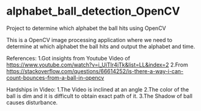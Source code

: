 # alphabet_ball_detection_OpenCV
Project to determine which alphabet the ball hits using OpenCV

This is a OpenCV image processing application where we need to determine at which alphabet the ball hits and output the alphabet and time.

References:
1.Got insights from Youtube Video of https://www.youtube.com/watch?v=i_UiTIr4jTk&list=LL&index=2
2.From https://stackoverflow.com/questions/66614252/is-there-a-way-i-can-count-bounces-from-a-ball-in-opencv

Hardships in Video:
1.The Video is inclined at an angle
2.The color of the ball is dim and it is difficult to obtain exact path of it.
3.The Shadow of ball causes disturbance.
